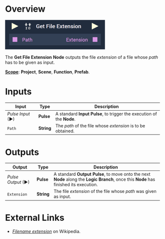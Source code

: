 # Overview

![The Get File Extension Node.](../../.gitbook/assets/getfileextensionupdatedimage.png)

The **Get File Extension** **Node** outputs the file _extension_ of a file whose _path_ has to be given as input.

[**Scope**](../overview.md#scopes): **Project**, **Scene**, **Function**, **Prefab**.

# Inputs

|Input|Type|Description|
|---|---|---|
|*Pulse Input* (►)|**Pulse**|A standard **Input Pulse**, to trigger the execution of the **Node**.|
| `Path` | **String** | The _path_ of the file whose _extension_ is to be obtained. |

# Outputs

|Output|Type|Description|
|---|---|---|
|*Pulse Output* (►)|**Pulse**|A standard **Output Pulse**, to move onto the next **Node** along the **Logic Branch**, once this **Node** has finished its execution.|
| `Extension` | **String** | The file _extension_ of the file whose _path_ was given as input. |


# External Links

* [_Filename extension_](https://en.wikipedia.org/wiki/Filename_extension) on Wikipedia.

